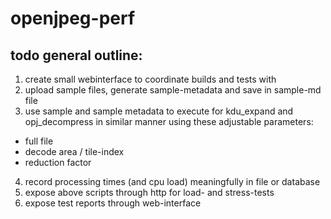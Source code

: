# openjpeg-perf

todo general outline:
---


1) create small webinterface to coordinate builds and tests with
2) upload sample files, generate sample-metadata and save in sample-md file
3) use sample and sample metadata to execute for kdu_expand and opj_decompress in similar manner using these adjustable parameters:
- full file
- decode area / tile-index
- reduction factor

4) record processing times (and cpu load) meaningfully in file or database
5) expose above scripts through http for load- and stress-tests
6) expose test reports through web-interface
